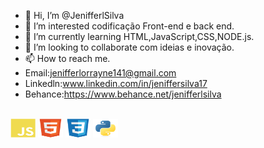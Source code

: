 - 👋 Hi, I’m @JenifferlSilva
- 👀 I’m interested codificação Front-end e back end.
- 🌱 I’m currently learning HTML,JavaScript,CSS,NODE.js.
- 💞️ I’m looking to collaborate com ideias e inovação.
- 📫 How to reach me.
- Email:jenifferlorrayne141@gmail.com
- Linkedln:www.linkedin.com/in/jeniffersilva17
- Behance:https://www.behance.net/jenifferlsilva

<div style="display: inline_block"><br>
  <img align="center" alt="jeni-Js" height="30" width="40" src="https://raw.githubusercontent.com/devicons/devicon/master/icons/javascript/javascript-plain.svg">
  <img align="center" alt="jeni-HTML" height="30" width="40" src="https://raw.githubusercontent.com/devicons/devicon/master/icons/html5/html5-original.svg">
  <img align="center" alt="jeni-CSS" height="30" width="40" src="https://raw.githubusercontent.com/devicons/devicon/master/icons/css3/css3-original.svg">
  <img align="center" alt="jeni-Python" height="30" width="40" src="https://raw.githubusercontent.com/devicons/devicon/master/icons/python/python-original.svg">
</div>
